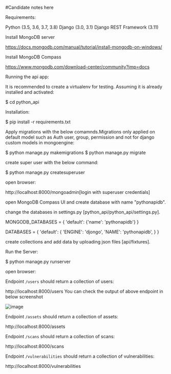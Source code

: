 #Candidate notes here

Requirements:


Python (3.5, 3.6, 3.7, 3.8)
Django (3.0, 3.1)
Django REST Framework (3.11)

Install MongoDB server

https://docs.mongodb.com/manual/tutorial/install-mongodb-on-windows/

Install MongoDB Compass

https://www.mongodb.com/download-center/community?jmp=docs


Running the api app:


It is recommended to create a virtualenv for testing. Assuming it is already installed and activated:

$ cd python_api


Installation:


$ pip install -r requirements.txt


Apply migrations with the below comamnds.Migrations only applied on default model such as Auth user, group, permission and not for django custom models in mongoengine:

$ python manage.py makemigrations
$ python manage.py migrate

create super user with the below command:

$ python manage.py createsuperuser


open browser:

http://localhost:8000/mongoadmin[login with superuser credentials]

open MongoDB Compass UI and create database with name "pythonapidb".

change the databases in settings.py [python_api/python_api/settings.py].

MONGODB_DATABASES = {
    'default': {'name': 'pythonapidb'}
}

DATABASES = {
    'default': {
        'ENGINE': 'djongo',
        'NAME': 'pythonapidb',
    }
}

create collections and add data by uploading  json files [api/fixtures].


Run the Server:

$ python manage.py runserver

open browser:

Endpoint `/users` should return a collection of users:

http://localhost:8000/users
You can check the output of above endpoint in below screenshot

![image](https://user-images.githubusercontent.com/61479102/100374888-d9fa6400-3004-11eb-85f2-dee2d3d4d815.png)


Endpoint `/assets` should return a collection of assets:

http://localhost:8000/assets

Endpoint `/scans` should return a collection of scans:

http://localhost:8000/scans

Endpoint `/vulnerabilities` should return a collection of vulnerabilities:

http://localhost:8000/vulnerabilities


